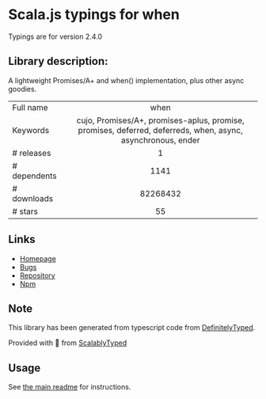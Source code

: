 
# Scala.js typings for when

Typings are for version 2.4.0

## Library description:
A lightweight Promises/A+ and when() implementation, plus other async goodies.

|                    |                 |
| ------------------ | :-------------: |
| Full name          | when |
| Keywords           | cujo, Promises/A+, promises-aplus, promise, promises, deferred, deferreds, when, async, asynchronous, ender |
| # releases         | 1 |
| # dependents       | 1141 |
| # downloads        | 82268432 |
| # stars            | 55 |

## Links
- [Homepage](http://cujojs.com)
- [Bugs](https://github.com/cujojs/when/issues)
- [Repository](https://github.com/cujojs/when)
- [Npm](https://www.npmjs.com/package/when)
    


## Note
This library has been generated from typescript code from [DefinitelyTyped](https://definitelytyped.org).

Provided with :purple_heart: from [ScalablyTyped](https://github.com/oyvindberg/ScalablyTyped)

## Usage
See [the main readme](../../readme.md) for instructions.


